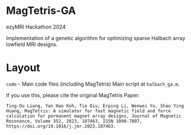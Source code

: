 # MagTetris-GA
ezyMRI Hackathon 2024

Implementation of a genetic algorithm for optimizing sparse Halbach array lowfield MRI designs.

# Layout
`code` - Main code files (including MagTetris)
Main script at `halbach_ga.m`.

If you use this, please cite the original MagTetris Paper:

``` text
Ting-Ou Liang, Yan Hao Koh, Tie Qiu, Erping Li, Wenwei Yu, Shao Ying Huang, MagTetris: A simulator for fast magnetic field and force calculation for permanent magnet array designs, Journal of Magnetic Resonance, Volume 352, 2023, 107463, ISSN 1090-7807, https://doi.org/10.1016/j.jmr.2023.107463.
```
